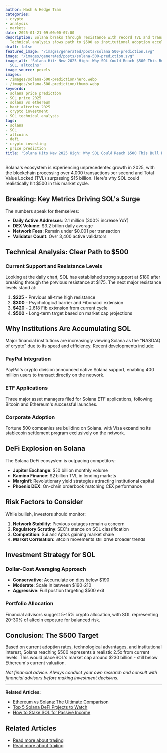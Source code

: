 ```yaml
---
author: Hash & Hedge Team
categories:
- crypto
- analysis
- markets
date: 2025-01-21 09:00:00-07:00
description: Solana breaks through resistance with record TVL and transaction volume.
  Technical analysis shows path to $500 as institutional adoption accelerates.
draft: false
featured_image: "/images/generated/posts/solana-500-prediction.svg"
image: "/images/generated/posts/solana-500-prediction.svg"
image_alt: 'Solana Hits New 2025 High: Why SOL Could Reach $500 This Bull Run - solana,
  SOL, altcoins'
image_source: pexels
images:
- /images/solana-500-prediction/hero.webp
- /images/solana-500-prediction/thumb.webp
keywords:
- solana price prediction
- SOL price 2025
- solana vs ethereum
- best altcoins 2025
- crypto investment
- SOL technical analysis
tags:
- solana
- SOL
- altcoins
- defi
- crypto investing
- price prediction
title: 'Solana Hits New 2025 High: Why SOL Could Reach $500 This Bull Run'
---
```


Solana's ecosystem is experiencing unprecedented growth in 2025, with the blockchain processing over 4,000 transactions per second and Total Value Locked (TVL) surpassing $15 billion. Here's why SOL could realistically hit $500 in this market cycle.

## Breaking: Key Metrics Driving SOL's Surge

The numbers speak for themselves:

- **Daily Active Addresses**: 2.1 million (300% increase YoY)
- **DEX Volume**: $3.2 billion daily average
- **Network Fees**: Remain under $0.001 per transaction
- **Validator Count**: Over 3,400 active validators

## Technical Analysis: Clear Path to $500

### Current Support and Resistance Levels

Looking at the daily chart, SOL has established strong support at $180 after breaking through the previous resistance at $175. The next major resistance levels stand at:

1. **$225** - Previous all-time high resistance
2. **$300** - Psychological barrier and Fibonacci extension
3. **$420** - 2.618 Fib extension from current cycle
4. **$500** - Long-term target based on market cap projections

## Why Institutions Are Accumulating SOL

Major financial institutions are increasingly viewing Solana as the "NASDAQ of crypto" due to its speed and efficiency. Recent developments include:

### PayPal Integration
PayPal's crypto division announced native Solana support, enabling 400 million users to transact directly on the network.

### ETF Applications
Three major asset managers filed for Solana ETF applications, following Bitcoin and Ethereum's successful launches.

### Corporate Adoption
Fortune 500 companies are building on Solana, with Visa expanding its stablecoin settlement program exclusively on the network.

## DeFi Explosion on Solana

The Solana DeFi ecosystem is outpacing competitors:

- **Jupiter Exchange**: $50 billion monthly volume
- **Kamino Finance**: $2 billion TVL in lending markets
- **Marginfi**: Revolutionary yield strategies attracting institutional capital
- **Phoenix DEX**: On-chain orderbook matching CEX performance

## Risk Factors to Consider

While bullish, investors should monitor:

1. **Network Stability**: Previous outages remain a concern
2. **Regulatory Scrutiny**: SEC's stance on SOL classification
3. **Competition**: Sui and Aptos gaining market share
4. **Market Correlation**: Bitcoin movements still drive broader trends

## Investment Strategy for SOL

### Dollar-Cost Averaging Approach
- **Conservative**: Accumulate on dips below $190
- **Moderate**: Scale in between $190-210
- **Aggressive**: Full position targeting $500 exit

### Portfolio Allocation
Financial advisors suggest 5-15% crypto allocation, with SOL representing 20-30% of altcoin exposure for balanced risk.

## Conclusion: The $500 Target

Based on current adoption rates, technological advantages, and institutional interest, Solana reaching $500 represents a realistic 2.5x from current levels. This would place SOL's market cap around $230 billion - still below Ethereum's current valuation.

*Not financial advice. Always conduct your own research and consult with financial advisors before making investment decisions.*

---

**Related Articles:**
- [Ethereum vs Solana: The Ultimate Comparison](/posts/eth-vs-sol-2025/)
- [Top 5 Solana DeFi Projects to Watch](/posts/solana-defi-gems/)
- [How to Stake SOL for Passive Income](/posts/staking-solana-guide/)

## Related Articles

- [Read more about trading](/posts/altcoin-season-playbook-2025/)
- [Read more about trading](/posts/bitcoin-etf-approval-2025/)

